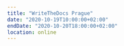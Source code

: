 ```yaml
---
title: "WriteTheDocs Prague"
date: "2020-10-19T10:00:00+02:00"
endDate: "2020-10-20T18:00:00+02:00"
location: online
---
```

